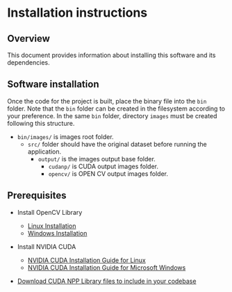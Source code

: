 # Installation instructions

## Overview
This document provides information about installing this software and its dependencies.

## Software installation
Once the code for the project is built, place the binary file into the ```bin``` folder. Note that the ```bin``` folder can be created in the filesystem according to your preference.
In the same ```bin``` folder, directory ```images``` must be created following this structure.
- ```bin/images/``` is images root folder.  
  - ```src/```  folder should have the original dataset before running the application.  
    - ```output/```  is the images output  base folder.  
      - ```cudanp/```  is CUDA output images folder.  
      - ```opencv/```  is OPEN CV output images folder. 

## Prerequisites

- Install OpenCV Library
  - [Linux Installation](https://docs.opencv.org/4.x/d7/d9f/tutorial_linux_install.html)
  - [Windows Installation](https://docs.opencv.org/4.x/d3/d52/tutorial_windows_install.html)

- Install NVIDIA CUDA
  - [NVIDIA CUDA Installation Guide for Linux](https://docs.nvidia.com/cuda/cuda-installation-guide-linux/)
  - [NVIDIA CUDA Installation Guide for Microsoft Windows](https://docs.nvidia.com/cuda/cuda-installation-guide-microsoft-windows/)

- [Download CUDA NPP Library files to include in your codebase](https://docs.nvidia.com/cuda/npp/index.html)